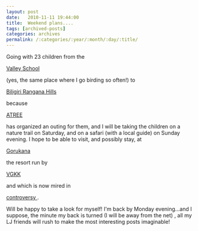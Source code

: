 ```yaml
---
layout: post
date:	2010-11-11 19:44:00
title:  Weekend plans....
tags: [archived-posts]
categories: archives
permalink: /:categories/:year/:month/:day/:title/
---
```

Going with 23 children from the

<a href="http://www.thevalleyschool.info/">Valley School </a>

(yes, the same place where I go birding so often!) to 

<a href="http://en.wikipedia.org/wiki/Biligiriranga_Hills"> Biligiri Rangana Hills </a>

because 

<a href="http://www.atree.org/"> ATREE </a>

has organized an outing for them, and I will be taking the children on a nature trail on Saturday, and on a safari (with a local guide) on Sunday evening. I hope to be able to visit, and possibly stay, at 

<a href="http://gorukana.org/"> Gorukana </a>

 the resort run by 

<a href="http://www.thebetterindia.com/326/vivekananda-girijana-kalyana-kendra-vgkk/"> VGKK </a>

and which is now mired in 

<a href="http://www.deccanherald.com/content/102689/samithi-alleges-vgkk-violating-forest.html"> controversy </a>.

Will be happy to take a look for myself! I'm back by Monday evening...and I suppose, the minute my back is turned (I will be away from the net) , all my LJ friends will rush to make the most interesting posts imaginable!
